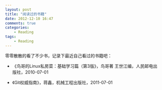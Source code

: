 ```yaml
---
layout: post
title: "阅读过的书籍"
date: 2012-12-10 16:47
comments: true
categories:
    - Reading
tags:
    - Reading
---
```


零零散散的看了不少书，记录下最近自己看过的书籍吧：

* 《鸟哥的Linux私房菜：基础学习篇（第3版》，鸟哥著 王世江编，人民邮电出版社，2010-07-01

* 《Git权威指南》，蒋鑫，机械工程出版社，2011-07-01


